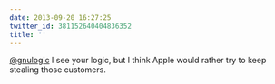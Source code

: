 ```yaml
---
date: 2013-09-20 16:27:25
twitter_id: 381152640404836352
title: ''
---
```




[@gnulogic](https://twitter.com/gnulogic) I see your logic, but I think Apple would rather try to keep stealing those customers.
